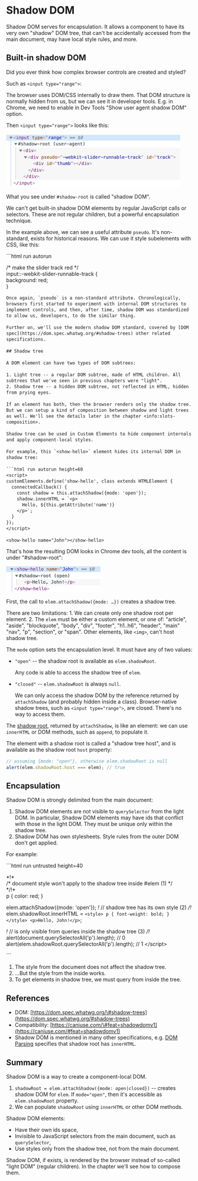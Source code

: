 # Shadow DOM

Shadow DOM serves for encapsulation. It allows a component to have its very own "shadow" DOM tree, that can't be accidentally accessed from the main document, may have local style rules, and more.

## Built-in shadow DOM

Did you ever think how complex browser controls are created and styled?

Such as `<input type="range">`:

The browser uses DOM/CSS internally to draw them. That DOM structure is normally hidden from us, but we can see it in developer tools. E.g. in Chrome, we need to enable in Dev Tools "Show user agent shadow DOM" option.

Then `<input type="range">` looks like this:

![](../../.gitbook/assets/shadow-dom-range.png)

What you see under `#shadow-root` is called "shadow DOM".

We can't get built-in shadow DOM elements by regular JavaScript calls or selectors. These are not regular children, but a powerful encapsulation technique.

In the example above, we can see a useful attribute `pseudo`. It's non-standard, exists for historical reasons. We can use it style subelements with CSS, like this:

\`\`\`html run autorun

  
/\* make the slider track red \*/  
input::-webkit-slider-runnable-track {  
  background: red;  
}  


```text
Once again, `pseudo` is a non-standard attribute. Chronologically, browsers first started to experiment with internal DOM structures to implement controls, and then, after time, shadow DOM was standardized to allow us, developers, to do the similar thing.

Further on, we'll use the modern shadow DOM standard, covered by [DOM spec](https://dom.spec.whatwg.org/#shadow-trees) other related specifications.

## Shadow tree

A DOM element can have two types of DOM subtrees:

1. Light tree -- a regular DOM subtree, made of HTML children. All subtrees that we've seen in previous chapters were "light".
2. Shadow tree -- a hidden DOM subtree, not reflected in HTML, hidden from prying eyes.

If an element has both, then the browser renders only the shadow tree. But we can setup a kind of composition between shadow and light trees as well. We'll see the details later in the chapter <info:slots-composition>.

Shadow tree can be used in Custom Elements to hide component internals and apply component-local styles.

For example, this `<show-hello>` element hides its internal DOM in shadow tree:

```html run autorun height=60
<script>
customElements.define('show-hello', class extends HTMLElement {
  connectedCallback() {
    const shadow = this.attachShadow({mode: 'open'});
    shadow.innerHTML = `<p>
      Hello, ${this.getAttribute('name')}
    </p>`;
  }  
});
</script>

<show-hello name="John"></show-hello>
```

That's how the resulting DOM looks in Chrome dev tools, all the content is under "\#shadow-root":

![](../../.gitbook/assets/shadow-dom-say-hello.png)

First, the call to `elem.attachShadow({mode: …})` creates a shadow tree.

There are two limitations: 1. We can create only one shadow root per element. 2. The `elem` must be either a custom element, or one of: "article", "aside", "blockquote", "body", "div", "footer", "h1..h6", "header", "main" "nav", "p", "section", or "span". Other elements, like `<img>`, can't host shadow tree.

The `mode` option sets the encapsulation level. It must have any of two values:

* `"open"` -- the shadow root is available as `elem.shadowRoot`.

  Any code is able to access the shadow tree of `elem`.

* `"closed"` -- `elem.shadowRoot` is always `null`.

  We can only access the shadow DOM by the reference returned by `attachShadow` \(and probably hidden inside a class\). Browser-native shadow trees, such as `<input type="range">`, are closed. There's no way to access them.

The [shadow root](https://dom.spec.whatwg.org/#shadowroot), returned by `attachShadow`, is like an element: we can use `innerHTML` or DOM methods, such as `append`, to populate it.

The element with a shadow root is called a "shadow tree host", and is available as the shadow root `host` property:

```javascript
// assuming {mode: "open"}, otherwise elem.shadowRoot is null
alert(elem.shadowRoot.host === elem); // true
```

## Encapsulation

Shadow DOM is strongly delimited from the main document:

1. Shadow DOM elements are not visible to `querySelector` from the light DOM. In particular,  Shadow DOM elements may have ids that conflict with those in the light DOM. They must be unique only within the shadow tree.
2. Shadow DOM has own stylesheets. Style rules from the outer DOM don't get applied.

For example:

\`\`\`html run untrusted height=40

  
\*!\*  
  /\* document style won't apply to the shadow tree inside \#elem \(1\) \*/  
\*/!\*  
  p { color: red; }  


 elem.attachShadow\({mode: 'open'}\); _!_ // shadow tree has its own style \(2\) _/!_ elem.shadowRoot.innerHTML = `<style> p { font-weight: bold; } </style> <p>Hello, John!</p>`;

_!_ //  is only visible from queries inside the shadow tree \(3\) _/!_ alert\(document.querySelectorAll\('p'\).length\); // 0 alert\(elem.shadowRoot.querySelectorAll\('p'\).length\); // 1 &lt;/script&gt;

\`\`\`

1. The style from the document does not affect the shadow tree.
2. ...But the style from the inside works.
3. To get elements in shadow tree, we must query from inside the tree.

## References

* DOM: [https://dom.spec.whatwg.org/\#shadow-trees](https://dom.spec.whatwg.org/#shadow-trees)
* Compatibility: [https://caniuse.com/\#feat=shadowdomv1](https://caniuse.com/#feat=shadowdomv1)
* Shadow DOM is mentioned in many other specifications, e.g. [DOM Parsing](https://w3c.github.io/DOM-Parsing/#the-innerhtml-mixin) specifies that shadow root has `innerHTML`.

## Summary

Shadow DOM is a way to create a component-local DOM.

1. `shadowRoot = elem.attachShadow({mode: open|closed})` -- creates shadow DOM for `elem`. If `mode="open"`, then it's accessible as `elem.shadowRoot` property.
2. We can populate `shadowRoot` using `innerHTML` or other DOM methods.

Shadow DOM elements:

* Have their own ids space,
* Invisible to JavaScript selectors from the main document, such as `querySelector`,
* Use styles only from the shadow tree, not from the main document.

Shadow DOM, if exists, is rendered by the browser instead of so-called "light DOM" \(regular children\). In the chapter  we'll see how to compose them.

